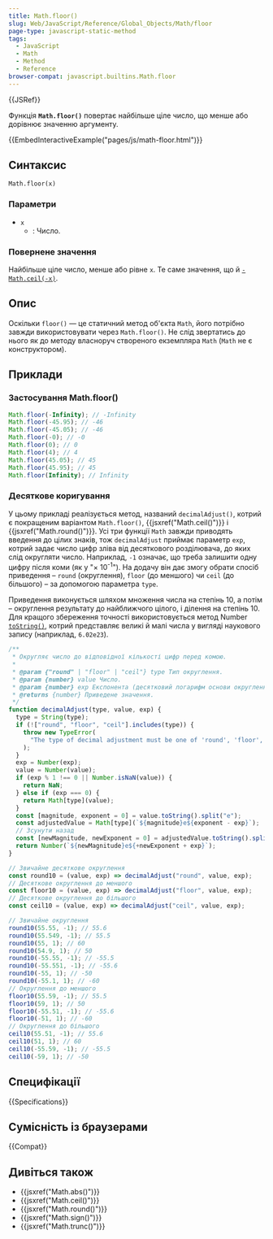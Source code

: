 ```yaml
---
title: Math.floor()
slug: Web/JavaScript/Reference/Global_Objects/Math/floor
page-type: javascript-static-method
tags:
  - JavaScript
  - Math
  - Method
  - Reference
browser-compat: javascript.builtins.Math.floor
---
```


{{JSRef}}

Функція **`Math.floor()`** повертає найбільше ціле число, що менше або дорівнює значенню аргументу.

{{EmbedInteractiveExample("pages/js/math-floor.html")}}

## Синтаксис

```js-nolint
Math.floor(x)
```

### Параметри

- `x`
  - : Число.

### Повернене значення

Найбільше ціле число, менше або рівне `x`. Те саме значення, що й [`-Math.ceil(-x)`](/uk/docs/Web/JavaScript/Reference/Global_Objects/Math/ceil).

## Опис

Оскільки `floor()` — це статичний метод об'єкта `Math`, його потрібно завжди використовувати через `Math.floor()`. Не слід звертатись до нього як до методу власноруч створеного екземпляра `Math` (`Math` не є конструктором).

## Приклади

### Застосування Math.floor()

```js
Math.floor(-Infinity); // -Infinity
Math.floor(-45.95); // -46
Math.floor(-45.05); // -46
Math.floor(-0); // -0
Math.floor(0); // 0
Math.floor(4); // 4
Math.floor(45.05); // 45
Math.floor(45.95); // 45
Math.floor(Infinity); // Infinity
```

### Десяткове коригування

У цьому прикладі реалізується метод, названий `decimalAdjust()`, котрий є покращеним варіантом `Math.floor()`, {{jsxref("Math.ceil()")}} і {{jsxref("Math.round()")}}. Усі три функції `Math` завжди приводять введення до цілих знаків, тож `decimalAdjust` приймає параметр `exp`, котрий задає число цифр зліва від десяткового розділювача, до яких слід округляти число. Наприклад, `-1` означає, що треба залишити одну цифру після коми (як у "× 10<sup>-1</sup>"). На додачу він дає змогу обрати спосіб приведення – `round` (округлення), `floor` (до меншого) чи `ceil` (до більшого) – за допомогою параметра `type`.

Приведення виконується шляхом множення числа на степінь 10, а потім – округлення результату до найближчого цілого, і ділення на степінь 10. Для кращого збереження точності використовується метод Number [`toString()`](/uk/docs/Web/JavaScript/Reference/Global_Objects/Number/toString), котрий представляє великі й малі числа у вигляді наукового запису (наприклад, `6.02e23`).

```js
/**
 * Округляє число до відповідної кількості цифр перед комою.
 *
 * @param {"round" | "floor" | "ceil"} type Тип округлення.
 * @param {number} value Число.
 * @param {number} exp Експонента (десятковий логарифм основи округлення).
 * @returns {number} Приведене значення.
 */
function decimalAdjust(type, value, exp) {
  type = String(type);
  if (!["round", "floor", "ceil"].includes(type)) {
    throw new TypeError(
      "The type of decimal adjustment must be one of 'round', 'floor', or 'ceil'."
    );
  }
  exp = Number(exp);
  value = Number(value);
  if (exp % 1 !== 0 || Number.isNaN(value)) {
    return NaN;
  } else if (exp === 0) {
    return Math[type](value);
  }
  const [magnitude, exponent = 0] = value.toString().split("e");
  const adjustedValue = Math[type](`${magnitude}e${exponent - exp}`);
  // Зсунути назад
  const [newMagnitude, newExponent = 0] = adjustedValue.toString().split("e");
  return Number(`${newMagnitude}e${+newExponent + exp}`);
}

// Звичайне десяткове округлення
const round10 = (value, exp) => decimalAdjust("round", value, exp);
// Десяткове округлення до меншого
const floor10 = (value, exp) => decimalAdjust("floor", value, exp);
// Десяткове округлення до більшого
const ceil10 = (value, exp) => decimalAdjust("ceil", value, exp);

// Звичайне округлення
round10(55.55, -1); // 55.6
round10(55.549, -1); // 55.5
round10(55, 1); // 60
round10(54.9, 1); // 50
round10(-55.55, -1); // -55.5
round10(-55.551, -1); // -55.6
round10(-55, 1); // -50
round10(-55.1, 1); // -60
// Округлення до меншого
floor10(55.59, -1); // 55.5
floor10(59, 1); // 50
floor10(-55.51, -1); // -55.6
floor10(-51, 1); // -60
// Округлення до більшого
ceil10(55.51, -1); // 55.6
ceil10(51, 1); // 60
ceil10(-55.59, -1); // -55.5
ceil10(-59, 1); // -50
```

## Специфікації

{{Specifications}}

## Сумісність із браузерами

{{Compat}}

## Дивіться також

- {{jsxref("Math.abs()")}}
- {{jsxref("Math.ceil()")}}
- {{jsxref("Math.round()")}}
- {{jsxref("Math.sign()")}}
- {{jsxref("Math.trunc()")}}
